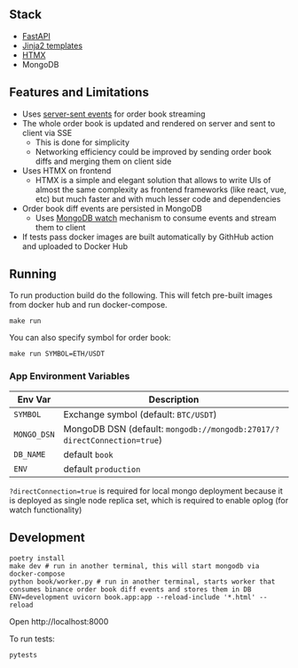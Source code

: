 ## Stack

- [FastAPI](https://fastapi.tiangolo.com/)
- [Jinja2 templates](https://jinja.palletsprojects.com/en/3.1.x/)
- [HTMX](https://htmx.org/)
- MongoDB

## Features and Limitations

- Uses [server-sent events](https://en.wikipedia.org/wiki/Server-sent_events) for order book streaming
- The whole order book is updated and rendered on server and sent to client via SSE
  - This is done for simplicity
  - Networking efficiency could be improved by sending order book diffs and merging them on client side
- Uses HTMX on frontend
  - HTMX is a simple and elegant solution that allows to write UIs of almost the same complexity as frontend frameworks (like react, vue, etc) but much faster and with much lesser code and dependencies
- Order book diff events are persisted in MongoDB
  - Uses [MongoDB watch](https://www.mongodb.com/docs/manual/reference/method/db.collection.watch/) mechanism to consume events and stream them to client
- If tests pass docker images are built automatically by GithHub action and uploaded to Docker Hub

## Running

To run production build do the following. This will fetch pre-built images from docker hub and run docker-compose.

```
make run
```

You can also specify symbol for order book:

```
make run SYMBOL=ETH/USDT
```

### App Environment Variables

| Env Var     | Description                                                             |
| ----------- | ----------------------------------------------------------------------- |
| `SYMBOL`    | Exchange symbol (default: `BTC/USDT`)                                   |
| `MONGO_DSN` | MongoDB DSN (default: `mongodb://mongodb:27017/?directConnection=true`) |
| `DB_NAME`   | default `book`                                                          |
| `ENV`       | default `production`                                                    |

`?directConnection=true` is required for local mongo deployment because it is deployed as single node replica set, which is required to enable oplog (for watch functionality)

## Development

```
poetry install
make dev # run in another terminal, this will start mongodb via docker-compose
python book/worker.py # run in another terminal, starts worker that consumes binance order book diff events and stores them in DB
ENV=development uvicorn book.app:app --reload-include '*.html' --reload
```

Open http://localhost:8000

To run tests:

```
pytests
```
